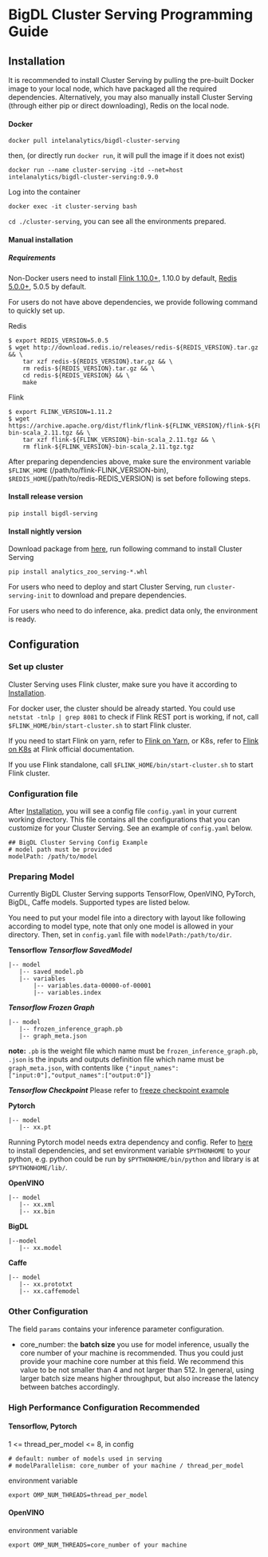 # BigDL Cluster Serving Programming Guide

## Installation
It is recommended to install Cluster Serving by pulling the pre-built Docker image to your local node, which have packaged all the required dependencies. Alternatively, you may also manually install Cluster Serving (through either pip or direct downloading), Redis on the local node.
#### Docker
```
docker pull intelanalytics/bigdl-cluster-serving
```
then, (or directly run `docker run`, it will pull the image if it does not exist)
```
docker run --name cluster-serving -itd --net=host intelanalytics/bigdl-cluster-serving:0.9.0
```
Log into the container
```
docker exec -it cluster-serving bash
```
`cd ./cluster-serving`, you can see all the environments prepared.

#### Manual installation

##### Requirements
Non-Docker users need to install [Flink 1.10.0+](https://archive.apache.org/dist/flink/flink-1.10.0/), 1.10.0 by default, [Redis 5.0.0+](https://redis.io/topics/quickstart), 5.0.5 by default.

For users do not have above dependencies, we provide following command to quickly set up.

Redis
```
$ export REDIS_VERSION=5.0.5
$ wget http://download.redis.io/releases/redis-${REDIS_VERSION}.tar.gz && \
    tar xzf redis-${REDIS_VERSION}.tar.gz && \
    rm redis-${REDIS_VERSION}.tar.gz && \
    cd redis-${REDIS_VERSION} && \
    make
```

Flink
```
$ export FLINK_VERSION=1.11.2
$ wget https://archive.apache.org/dist/flink/flink-${FLINK_VERSION}/flink-${FLINK_VERSION}-bin-scala_2.11.tgz && \
    tar xzf flink-${FLINK_VERSION}-bin-scala_2.11.tgz && \
    rm flink-${FLINK_VERSION}-bin-scala_2.11.tgz.tgz
```

After preparing dependencies above, make sure the environment variable `$FLINK_HOME` (/path/to/flink-FLINK_VERSION-bin), `$REDIS_HOME`(/path/to/redis-REDIS_VERSION) is set before following steps. 

#### Install release version
```
pip install bigdl-serving
```
#### Install nightly version
Download package from [here](https://sourceforge.net/projects/bigdl/files/cluster-serving-py/), run following command to install Cluster Serving
```
pip install analytics_zoo_serving-*.whl
```
For users who need to deploy and start Cluster Serving, run `cluster-serving-init` to download and prepare dependencies.

For users who need to do inference, aka. predict data only, the environment is ready.

## Configuration
### Set up cluster
Cluster Serving uses Flink cluster, make sure you have it according to [Installation](#1-installation).

For docker user, the cluster should be already started. You could use `netstat -tnlp | grep 8081` to check if Flink REST port is working, if not, call `$FLINK_HOME/bin/start-cluster.sh` to start Flink cluster.

If you need to start Flink on yarn, refer to [Flink on Yarn](https://ci.apache.org/projects/flink/flink-docs-stable/deployment/resource-providers/yarn.html), or K8s, refer to [Flink on K8s](https://ci.apache.org/projects/flink/flink-docs-stable/deployment/resource-providers/standalone/kubernetes.html) at Flink official documentation.

If you use Flink standalone, call `$FLINK_HOME/bin/start-cluster.sh` to start Flink cluster.



### Configuration file
After [Installation](#1-installation), you will see a config file `config.yaml` in your current working directory. This file contains all the configurations that you can customize for your Cluster Serving. See an example of `config.yaml` below.
```
## BigDL Cluster Serving Config Example
# model path must be provided
modelPath: /path/to/model
```

### Preparing Model
Currently BigDL Cluster Serving supports TensorFlow, OpenVINO, PyTorch, BigDL, Caffe models. Supported types are listed below.

You need to put your model file into a directory with layout like following according to model type, note that only one model is allowed in your directory. Then, set in `config.yaml` file with `modelPath:/path/to/dir`.

**Tensorflow**
***Tensorflow SavedModel***
```
|-- model
   |-- saved_model.pb
   |-- variables
       |-- variables.data-00000-of-00001
       |-- variables.index
```
***Tensorflow Frozen Graph***
```
|-- model
   |-- frozen_inference_graph.pb
   |-- graph_meta.json
```
**note:** `.pb` is the weight file which name must be `frozen_inference_graph.pb`, `.json` is the inputs and outputs definition file which name must be `graph_meta.json`, with contents like `{"input_names":["input:0"],"output_names":["output:0"]}`

***Tensorflow Checkpoint***
Please refer to [freeze checkpoint example](https://github.com/intel-analytics/bigdl/tree/master/pyzoo/bigdl/examples/tensorflow/freeze_checkpoint)

**Pytorch**

```
|-- model
   |-- xx.pt
```
Running Pytorch model needs extra dependency and config. Refer to [here](https://github.com/intel-analytics/bigdl/blob/master/pyzoo/bigdl/examples/pytorch/train/README.md) to install dependencies, and set environment variable `$PYTHONHOME` to your python, e.g. python could be run by `$PYTHONHOME/bin/python` and library is at `$PYTHONHOME/lib/`.

**OpenVINO**

```
|-- model
   |-- xx.xml
   |-- xx.bin
```
**BigDL**

```
|--model
   |-- xx.model
```
**Caffe**

```
|-- model
   |-- xx.prototxt
   |-- xx.caffemodel
```


### Other Configuration
The field `params` contains your inference parameter configuration.

* core_number: the **batch size** you use for model inference, usually the core number of your machine is recommended. Thus you could just provide your machine core number at this field. We recommend this value to be not smaller than 4 and not larger than 512. In general, using larger batch size means higher throughput, but also increase the latency between batches accordingly.

### High Performance Configuration Recommended
#### Tensorflow, Pytorch
1 <= thread_per_model <= 8, in config
```
# default: number of models used in serving
# modelParallelism: core_number of your machine / thread_per_model
```
environment variable
```
export OMP_NUM_THREADS=thread_per_model
```
#### OpenVINO
environment variable
```
export OMP_NUM_THREADS=core_number of your machine
```
